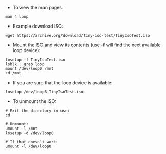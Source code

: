 * To view the man pages:
```
man 4 loop
```

* Example download ISO:
```
wget https://archive.org/download/tiny-iso-test/TinyIsoTest.iso
```

* Mount the ISO and view its contents (use -f will find the next available loop device):
```
losetup -f TinyIsoTest.iso
lsblk | grep loop
mount /dev/loop0 /mnt
cd /mnt
```
* If you are sure that the loop device is available:
```
losetup /dev/loop6 TinyIsoTest.iso
```

* To unmount the ISO:
```
# Exit the directory in use:
cd

# Unmount:
umount -l /mnt
losetup -d /dev/loop0

# If that doesn't work:
umount -l /dev/loop0
```
